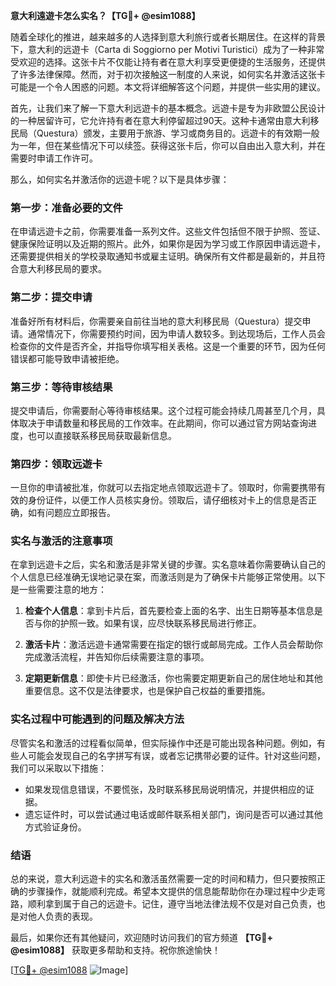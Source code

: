 **意大利遠遊卡怎么实名？【TG💪+ @esim1088】**

随着全球化的推进，越来越多的人选择到意大利旅行或者长期居住。在这样的背景下，意大利的远遊卡（Carta di Soggiorno per Motivi Turistici）成为了一种非常受欢迎的选择。这张卡片不仅能让持有者在意大利享受更便捷的生活服务，还提供了许多法律保障。然而，对于初次接触这一制度的人来说，如何实名并激活这张卡可能是一个令人困惑的问题。本文将详细解答这个问题，并提供一些实用的建议。

首先，让我们来了解一下意大利远遊卡的基本概念。远遊卡是专为非欧盟公民设计的一种居留许可，它允许持有者在意大利停留超过90天。这种卡通常由意大利移民局（Questura）颁发，主要用于旅游、学习或商务目的。远遊卡的有效期一般为一年，但在某些情况下可以续签。获得这张卡后，你可以自由出入意大利，并在需要时申请工作许可。

那么，如何实名并激活你的远遊卡呢？以下是具体步骤：

### 第一步：准备必要的文件

在申请远遊卡之前，你需要准备一系列文件。这些文件包括但不限于护照、签证、健康保险证明以及近期的照片。此外，如果你是因为学习或工作原因申请远遊卡，还需要提供相关的学校录取通知书或雇主证明。确保所有文件都是最新的，并且符合意大利移民局的要求。

### 第二步：提交申请

准备好所有材料后，你需要亲自前往当地的意大利移民局（Questura）提交申请。通常情况下，你需要预约时间，因为申请人数较多。到达现场后，工作人员会检查你的文件是否齐全，并指导你填写相关表格。这是一个重要的环节，因为任何错误都可能导致申请被拒绝。

### 第三步：等待审核结果

提交申请后，你需要耐心等待审核结果。这个过程可能会持续几周甚至几个月，具体取决于申请数量和移民局的工作效率。在此期间，你可以通过官方网站查询进度，也可以直接联系移民局获取最新信息。

### 第四步：领取远遊卡

一旦你的申请被批准，你就可以去指定地点领取远遊卡了。领取时，你需要携带有效的身份证件，以便工作人员核实身份。领取后，请仔细核对卡上的信息是否正确，如有问题应立即报告。

### 实名与激活的注意事项

在拿到远遊卡之后，实名和激活是非常关键的步骤。实名意味着你需要确认自己的个人信息已经准确无误地记录在案，而激活则是为了确保卡片能够正常使用。以下是一些需要注意的地方：

1. **检查个人信息**：拿到卡片后，首先要检查上面的名字、出生日期等基本信息是否与你的护照一致。如果有误，应尽快联系移民局进行修正。
   
2. **激活卡片**：激活远遊卡通常需要在指定的银行或邮局完成。工作人员会帮助你完成激活流程，并告知你后续需要注意的事项。

3. **定期更新信息**：即使卡片已经激活，你也需要定期更新自己的居住地址和其他重要信息。这不仅是法律要求，也是保护自己权益的重要措施。

### 实名过程中可能遇到的问题及解决方法

尽管实名和激活的过程看似简单，但实际操作中还是可能出现各种问题。例如，有些人可能会发现自己的名字拼写有误，或者忘记携带必要的证件。针对这些问题，我们可以采取以下措施：

- 如果发现信息错误，不要慌张，及时联系移民局说明情况，并提供相应的证据。
- 遗忘证件时，可以尝试通过电话或邮件联系相关部门，询问是否可以通过其他方式验证身份。

### 结语

总的来说，意大利远遊卡的实名和激活虽然需要一定的时间和精力，但只要按照正确的步骤操作，就能顺利完成。希望本文提供的信息能帮助你在办理过程中少走弯路，顺利拿到属于自己的远遊卡。记住，遵守当地法律法规不仅是对自己负责，也是对他人负责的表现。

最后，如果你还有其他疑问，欢迎随时访问我们的官方频道 **【TG💪+ @esim1088】** 获取更多帮助和支持。祝你旅途愉快！

[[TG💪+ @esim1088](https://t.me/s/esim1088) ![Image](https://i.postimg.cc/4NQfJmqS/Snipaste-2025-05-13-00-14-12.png)]